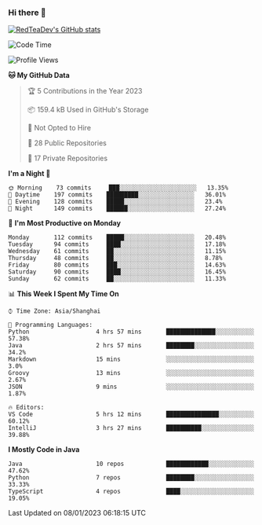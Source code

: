 ### Hi there 👋

<!--
**RedTeaDev/RedTeaDev** is a ✨ _special_ ✨ repository because its `README.md` (this file) appears on your GitHub profile.

Here are some ideas to get you started:

- 🔭 I’m currently working on ...
- 🌱 I’m currently learning ...
- 👯 I’m looking to collaborate on ...
- 🤔 I’m looking for help with ...
- 💬 Ask me about ...
- 📫 How to reach me: ...
- 😄 Pronouns: ...
- ⚡ Fun fact: ...
-->

<!--
[![wakatime](https://wakatime.com/badge/user/6b101ed0-04c0-4490-9283-eb61f2efff96.svg)](https://wakatime.com/@6b101ed0-04c0-4490-9283-eb61f2efff96)
!-->

[![RedTeaDev's GitHub stats](https://github-readme-stats.vercel.app/api?username=RedTeaDev)](https://github.com/anuraghazra/github-readme-stats)
<!--
[![willianrod's wakatime stats](https://github-readme-stats.vercel.app/api/wakatime?username=RedTeaDev)](https://github.com/anuraghazra/github-readme-stats)
!-->
<!--START_SECTION:waka-->
![Code Time](http://img.shields.io/badge/Code%20Time-1%2C101%20hrs%2059%20mins-blue)

![Profile Views](http://img.shields.io/badge/Profile%20Views-2-blue)

**🐱 My GitHub Data** 

> 🏆 5 Contributions in the Year 2023
 > 
> 📦 159.4 kB Used in GitHub's Storage 
 > 
> 🚫 Not Opted to Hire
 > 
> 📜 28 Public Repositories 
 > 
> 🔑 17 Private Repositories  
 > 
**I'm a Night 🦉** 

```text
🌞 Morning    73 commits     ███░░░░░░░░░░░░░░░░░░░░░░   13.35% 
🌆 Daytime    197 commits    █████████░░░░░░░░░░░░░░░░   36.01% 
🌃 Evening    128 commits    █████░░░░░░░░░░░░░░░░░░░░   23.4% 
🌙 Night      149 commits    ██████░░░░░░░░░░░░░░░░░░░   27.24%

```
📅 **I'm Most Productive on Monday** 

```text
Monday       112 commits    █████░░░░░░░░░░░░░░░░░░░░   20.48% 
Tuesday      94 commits     ████░░░░░░░░░░░░░░░░░░░░░   17.18% 
Wednesday    61 commits     ██░░░░░░░░░░░░░░░░░░░░░░░   11.15% 
Thursday     48 commits     ██░░░░░░░░░░░░░░░░░░░░░░░   8.78% 
Friday       80 commits     ███░░░░░░░░░░░░░░░░░░░░░░   14.63% 
Saturday     90 commits     ████░░░░░░░░░░░░░░░░░░░░░   16.45% 
Sunday       62 commits     ██░░░░░░░░░░░░░░░░░░░░░░░   11.33%

```


📊 **This Week I Spent My Time On** 

```text
⌚︎ Time Zone: Asia/Shanghai

💬 Programming Languages: 
Python                   4 hrs 57 mins       ██████████████░░░░░░░░░░░   57.38% 
Java                     2 hrs 57 mins       ████████░░░░░░░░░░░░░░░░░   34.2% 
Markdown                 15 mins             ░░░░░░░░░░░░░░░░░░░░░░░░░   3.0% 
Groovy                   13 mins             ░░░░░░░░░░░░░░░░░░░░░░░░░   2.67% 
JSON                     9 mins              ░░░░░░░░░░░░░░░░░░░░░░░░░   1.87%

🔥 Editors: 
VS Code                  5 hrs 12 mins       ███████████████░░░░░░░░░░   60.12% 
IntelliJ                 3 hrs 27 mins       ██████████░░░░░░░░░░░░░░░   39.88%

```

**I Mostly Code in Java** 

```text
Java                     10 repos            ████████████░░░░░░░░░░░░░   47.62% 
Python                   7 repos             ████████░░░░░░░░░░░░░░░░░   33.33% 
TypeScript               4 repos             ████░░░░░░░░░░░░░░░░░░░░░   19.05%

```



 Last Updated on 08/01/2023 06:18:15 UTC
<!--END_SECTION:waka-->


